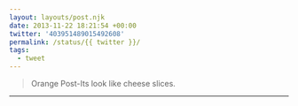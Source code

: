 ```yaml
---
layout: layouts/post.njk
date: 2013-11-22 18:21:54 +00:00
twitter: '403951489015492608'
permalink: /status/{{ twitter }}/
tags: 
  - tweet
---
```


> Orange Post-Its look like cheese slices.

---
